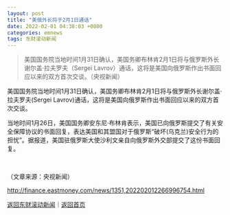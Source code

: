 ```yaml
---
layout: post
title: "美俄外长将于2月1日通话"
date: 2022-02-01 04:38:03 +0800
categories: emnews
tags: 东财滚动新闻
---
```

> 美国国务院当地时间1月31日确认，美国务卿布林肯2月1日将与俄罗斯外长谢尔盖·拉夫罗夫（Sergei Lavrov）通话，这将是美国向俄罗斯作出书面回应以来的双方首次交谈。（央视新闻）

<p>美国国务院当地时间1月31日确认，美国务卿布林肯2月1日将与俄罗斯外长谢尔盖·拉夫罗夫(Sergei Lavrov)通话，这将是美国向俄罗斯作出书面回应以来的双方首次交谈。</p>
 <p>当地时间1月26日，美国国务卿安东尼·布林肯表示，美国已向俄罗斯提交了有关安全保障协议的书面回复，表达美国和其盟国对于俄罗斯“破坏(乌克兰)安全行为的担忧”。据报道，美国驻俄罗斯大使沙利文亲自向俄罗斯外交部提交了这份书面回复。</p>
 &nbsp;<p class="em_media">（文章来源：央视新闻）</p>

<http://finance.eastmoney.com/news/1351,202202012266996754.html>

[返回东财滚动新闻](//finews.withounder.com/emnews/)｜[返回首页](//finews.withounder.com/)